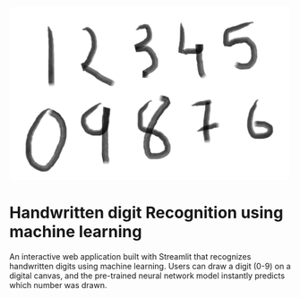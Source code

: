 <img width="500" alt="logo" src="assets/cover.png">

# Handwritten digit Recognition using machine learning

An interactive web application built with Streamlit that recognizes handwritten digits using machine learning. Users can draw a digit (0-9) on a digital canvas, and the pre-trained neural network model instantly predicts which number was drawn.


